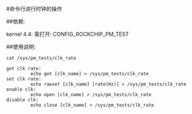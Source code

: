 #命令行进行时钟的操作

##依赖:

kernel 4.4:
需打开: CONFIG_ROCKCHIP_PM_TEST

##使用说明:

    cat /sys/pm_tests/clk_rate

    get clk rate:
             echo get [clk_name] > /sys/pm_tests/clk_rate
    set clk rate:
             echo rawset [clk_name] [rate(Hz)] > /sys/pm_tests/clk_rate
    enable clk:
             echo open [clk_name] > /sys/pm_tests/clk_rate
    disable clk:
             echo close [clk_name] > /sys/pm_tests/clk_rate
